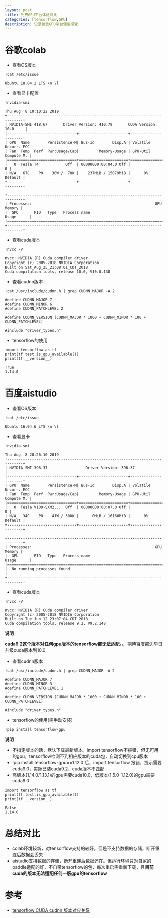 ```yaml
---
layout: post
title: 免费GPU平台体验对比
categories: [tensorflow,GPU]
description: 记录免费GPU平台使用感受 
---
```


# 谷歌colab
- 查看OS版本

```
!cat /etc/issue
```
```
Ubuntu 18.04.2 LTS \n \l
```

- 查看显卡配置

``` 
!nvidia-smi
```
```
Thu Aug  8 10:10:22 2019       
+-----------------------------------------------------------------------------+
| NVIDIA-SMI 418.67       Driver Version: 410.79       CUDA Version: 10.0     |
|-------------------------------+----------------------+----------------------+
| GPU  Name        Persistence-M| Bus-Id        Disp.A | Volatile Uncorr. ECC |
| Fan  Temp  Perf  Pwr:Usage/Cap|         Memory-Usage | GPU-Util  Compute M. |
|===============================+======================+======================|
|   0  Tesla T4            Off  | 00000000:00:04.0 Off |                    0 |
| N/A   67C    P0    30W /  70W |    237MiB / 15079MiB |      0%      Default |
+-------------------------------+----------------------+----------------------+
                                                                               
+-----------------------------------------------------------------------------+
| Processes:                                                       GPU Memory |
|  GPU       PID   Type   Process name                             Usage      |
|=============================================================================|
+-----------------------------------------------------------------------------+
```

- 查看cuda版本

``` 
!nvcc -V
```
``` 
nvcc: NVIDIA (R) Cuda compiler driver
Copyright (c) 2005-2018 NVIDIA Corporation
Built on Sat_Aug_25_21:08:01_CDT_2018
Cuda compilation tools, release 10.0, V10.0.130
```

- 查看cudnn版本

```
!cat /usr/include/cudnn.h | grep CUDNN_MAJOR -A 2
```
``` 
#define CUDNN_MAJOR 7
#define CUDNN_MINOR 6
#define CUDNN_PATCHLEVEL 2
--
#define CUDNN_VERSION (CUDNN_MAJOR * 1000 + CUDNN_MINOR * 100 + CUDNN_PATCHLEVEL)

#include "driver_types.h"
```

- tensorflow的使用

``` 
import tensorflow as tf
print(tf.test.is_gpu_available())
print(tf.__version__)
```

```
True
1.14.0
```

# 百度aistudio

- 查看OS版本

```
!cat /etc/issue
```
```
Ubuntu 16.04.6 LTS \n \l
```

- 查看显卡

``` 
!nvidia-smi
```
``` 
Thu Aug  8 20:26:10 2019       
+-----------------------------------------------------------------------------+
| NVIDIA-SMI 396.37                 Driver Version: 396.37                    |
|-------------------------------+----------------------+----------------------+
| GPU  Name        Persistence-M| Bus-Id        Disp.A | Volatile Uncorr. ECC |
| Fan  Temp  Perf  Pwr:Usage/Cap|         Memory-Usage | GPU-Util  Compute M. |
|===============================+======================+======================|
|   0  Tesla V100-SXM2...  Off  | 00000000:00:07.0 Off |                    0 |
| N/A   34C    P0    41W / 300W |      0MiB / 16160MiB |      0%      Default |
+-------------------------------+----------------------+----------------------+
                                                                               
+-----------------------------------------------------------------------------+
| Processes:                                                       GPU Memory |
|  GPU       PID   Type   Process name                             Usage      |
|=============================================================================|
|  No running processes found                                                 |
+-----------------------------------------------------------------------------+
```

- 查看cuda版本

```  
!nvcc -V
```

``` 
nvcc: NVIDIA (R) Cuda compiler driver
Copyright (c) 2005-2018 NVIDIA Corporation
Built on Tue_Jun_12_23:07:04_CDT_2018
Cuda compilation tools, release 9.2, V9.2.148
```

**说明**

**cuda9.2这个版本对任何gpu版本的tensorflow都无法适配。。** 期待百度那边早日升级cuda版本到10.0

- 查看cudnn版本

```
!cat /usr/include/cudnn.h | grep CUDNN_MAJOR -A 2
```
``` 
#define CUDNN_MAJOR 7
#define CUDNN_MINOR 3
#define CUDNN_PATCHLEVEL 1
--
#define CUDNN_VERSION (CUDNN_MAJOR * 1000 + CUDNN_MINOR * 100 + CUDNN_PATCHLEVEL)

#include "driver_types.h"
```

- tensorflow的使用(需手动安装)

```
!pip install tensorflow-gpu 
```

**说明**

- 不指定版本的话，默认下载最新版本。import tensorflow不报错，但无可用的gpu，tensorflow检测不到相应版本的cuda包，自动切换到cpu版本
- !pip install tensorflow-gpu==1.12.0 后，import tensorflow 报错，提示需要cuda9.0，实际已装cuda9.2，cuda版本不匹配
- 高版本(1.14.0/1.13.1)的gpu需要cuda10.0，低版本(1.5.0-1.12.0)的gpu需要cuda9.0

```
import tensorflow as tf
print(tf.test.is_gpu_available())
print(tf.__version__)
```
```
False
1.14.0
```

# 总结对比
- colab环境较新，对tensorflow支持的较好。但是不支持数据的存储，断开重连后数据会丢失
- aistudio支持数据的存储，断开重连后数据还在。但运行环境只对自家的paddle适配的好，不自带tensorflow的包，每次重启需重新下载，且**目前cuda的版本无法适配任何一版gpu的tensorflow**

# 参考

- [tensorflow CUDA cudnn 版本对应关系](https://blog.csdn.net/yuejisuo1948/article/details/81043962)